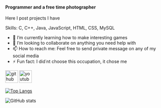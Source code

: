 #### Programmer and a free time photographer
Here I post projects I have 

Skills: C, C++, Java, JavaScript, HTML, CSS, MySQL

- 🌱 I’m currently learning how to make interesting games 
- 👯 I’m looking to collaborate on anything you need help with 
- 📫 How to reach me: Feel free to send private message on any of my social media 
- ⚡ Fun fact: I did˙nt choose this occupation, it chose me 


[<img src='https://cdn.jsdelivr.net/npm/simple-icons@3.0.1/icons/github.svg' alt='github' height='40'>](https://github.com/nurkaje)  [<img src='https://cdn.jsdelivr.net/npm/simple-icons@3.0.1/icons/youtube.svg' alt='youtube' height='40'>](youtube.com/dinoxtech)  

[![Top Langs](https://github-readme-stats.vercel.app/api/top-langs/?username=nurkaje)](https://github.com/anuraghazra/github-readme-stats)

![GitHub stats](https://github-readme-stats.vercel.app/api?username=nurkaje&show_icons=true)  

